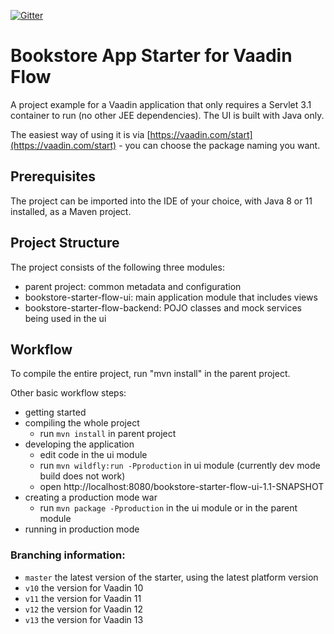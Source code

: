 [![Gitter](https://badges.gitter.im/Join%20Chat.svg)](https://gitter.im/vaadin-flow/Lobby#?utm_source=badge&utm_medium=badge&utm_campaign=pr-badge)

# Bookstore App Starter for Vaadin Flow

A project example for a Vaadin application that only requires a Servlet 3.1 container to run (no other JEE dependencies). The UI is built with Java only.

The easiest way of using it is via [https://vaadin.com/start](https://vaadin.com/start) - you can choose the package naming you want.

## Prerequisites

The project can be imported into the IDE of your choice, with Java 8 or 11 installed, as a Maven project.

## Project Structure

The project consists of the following three modules:

- parent project: common metadata and configuration
- bookstore-starter-flow-ui: main application module that includes views
- bookstore-starter-flow-backend: POJO classes and mock services being used in the ui

## Workflow

To compile the entire project, run "mvn install" in the parent project.

Other basic workflow steps:

- getting started
- compiling the whole project
  - run `mvn install` in parent project
- developing the application
  - edit code in the ui module
  - run `mvn wildfly:run -Pproduction` in ui module (currently dev mode build does not work)
  - open http://localhost:8080/bookstore-starter-flow-ui-1.1-SNAPSHOT
- creating a production mode war
  - run `mvn package -Pproduction` in the ui module or in the parent module
- running in production mode

### Branching information:
* `master` the latest version of the starter, using the latest platform version
* `v10` the version for Vaadin 10
* `v11` the version for Vaadin 11
* `v12` the version for Vaadin 12
* `v13` the version for Vaadin 13
